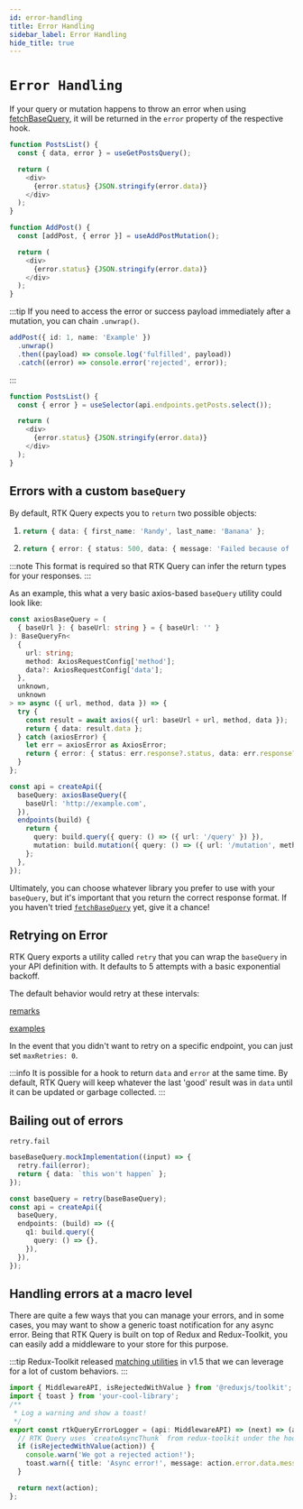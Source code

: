 ```yaml
---
id: error-handling
title: Error Handling
sidebar_label: Error Handling
hide_title: true
---
```


# `Error Handling`

If your query or mutation happens to throw an error when using [fetchBaseQuery](../api/fetchBaseQuery), it will be returned in the `error` property of the respective hook.

```ts title="Query Error"
function PostsList() {
  const { data, error } = useGetPostsQuery();

  return (
    <div>
      {error.status} {JSON.stringify(error.data)}
    </div>
  );
}
```

```ts title="Mutation Error"
function AddPost() {
  const [addPost, { error }] = useAddPostMutation();

  return (
    <div>
      {error.status} {JSON.stringify(error.data)}
    </div>
  );
}
```

:::tip
If you need to access the error or success payload immediately after a mutation, you can chain `.unwrap()`.

```ts title="Using .unwrap"
addPost({ id: 1, name: 'Example' })
  .unwrap()
  .then((payload) => console.log('fulfilled', payload))
  .catch((error) => console.error('rejected', error));
```

:::

```ts title="Manually selecting an error"
function PostsList() {
  const { error } = useSelector(api.endpoints.getPosts.select());

  return (
    <div>
      {error.status} {JSON.stringify(error.data)}
    </div>
  );
}
```

## Errors with a custom `baseQuery`

By default, RTK Query expects you to `return` two possible objects:

1.  ```ts title="Expected success result format"
    return { data: { first_name: 'Randy', last_name: 'Banana' };
    ```
2.  ```ts title="Expected error result format"
    return { error: { status: 500, data: { message: 'Failed because of reasons' } };
    ```

:::note
This format is required so that RTK Query can infer the return types for your responses.
:::

As an example, this what a very basic axios-based `baseQuery` utility could look like:

```ts title="Basic axios baseQuery"
const axiosBaseQuery = (
  { baseUrl }: { baseUrl: string } = { baseUrl: '' }
): BaseQueryFn<
  {
    url: string;
    method: AxiosRequestConfig['method'];
    data?: AxiosRequestConfig['data'];
  },
  unknown,
  unknown
> => async ({ url, method, data }) => {
  try {
    const result = await axios({ url: baseUrl + url, method, data });
    return { data: result.data };
  } catch (axiosError) {
    let err = axiosError as AxiosError;
    return { error: { status: err.response?.status, data: err.response?.data } };
  }
};

const api = createApi({
  baseQuery: axiosBaseQuery({
    baseUrl: 'http://example.com',
  }),
  endpoints(build) {
    return {
      query: build.query({ query: () => ({ url: '/query' }) }),
      mutation: build.mutation({ query: () => ({ url: '/mutation', method: 'post' }) }),
    };
  },
});
```

Ultimately, you can choose whatever library you prefer to use with your `baseQuery`, but it's important that you return the correct response format. If you haven't tried [`fetchBaseQuery`](../api/fetchBaseQuery) yet, give it a chance!

## Retrying on Error

RTK Query exports a utility called `retry` that you can wrap the `baseQuery` in your API definition with. It defaults to 5 attempts with a basic exponential backoff.

The default behavior would retry at these intervals:

[remarks](docblock://retry.ts?token=defaultBackoff)

[examples](docblock://retry.ts?token=retry)

In the event that you didn't want to retry on a specific endpoint, you can just set `maxRetries: 0`.

:::info
It is possible for a hook to return `data` and `error` at the same time. By default, RTK Query will keep whatever the last 'good' result was in `data` until it can be updated or garbage collected.
:::

## Bailing out of errors

`retry.fail`

```ts title="TODO"
baseBaseQuery.mockImplementation((input) => {
  retry.fail(error);
  return { data: `this won't happen` };
});

const baseQuery = retry(baseBaseQuery);
const api = createApi({
  baseQuery,
  endpoints: (build) => ({
    q1: build.query({
      query: () => {},
    }),
  }),
});
```

## Handling errors at a macro level

There are quite a few ways that you can manage your errors, and in some cases, you may want to show a generic toast notification for any async error. Being that RTK Query is built on top of Redux and Redux-Toolkit, you can easily add a middleware to your store for this purpose.

:::tip
Redux-Toolkit released [matching utilities](https://redux-toolkit.js.org/api/matching-utilities#matching-utilities) in v1.5 that we can leverage for a lot of custom behaviors.
:::

```ts title="Error catching middleware"
import { MiddlewareAPI, isRejectedWithValue } from '@reduxjs/toolkit';
import { toast } from 'your-cool-library';
/**
 * Log a warning and show a toast!
 */
export const rtkQueryErrorLogger = (api: MiddlewareAPI) => (next) => (action) => {
  // RTK Query uses `createAsyncThunk` from redux-toolkit under the hood, so we're able to utilize these use matchers!
  if (isRejectedWithValue(action)) {
    console.warn('We got a rejected action!');
    toast.warn({ title: 'Async error!', message: action.error.data.message });
  }

  return next(action);
};
```
